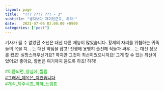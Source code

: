 ```yaml
---
layout: page
title:  "??? ???? ??! - 3"
subtitle: "생각보다 재미있군요, 하하!"
date:   2021-07-06 02:00:00 +0900
categories: ["post"]
---
```



기사가 될 수 없었던 소년은 대신 다른 재능이 많았습니다.
황제의 자리를 위협하는 귀족들의 목을 치... 는 대신 약점을 잡고!
전쟁에 용맹히 출전해 적들과 싸우... 는 대신 정보를 캤죠!
실망스러우신가요? 하지만 그것이 최선이었으니까요!
그게 할 수 있는 최선이었어요!
좋아요, 항변은 여기까지 듣도록 하죠! 하하!

<p style="color: #13b013;">
  &#35;이쯤되면&#95;양심에&#95;찔림<br>
  <a href = "https://seil0224.github.io/why.txt">&#35;그래서&#95;제목은&#95;지웠습니다</a><br>
  &#35;계속&#95;봐주시죠&#95;하하&#95;느낌표<br>
</p>
  
